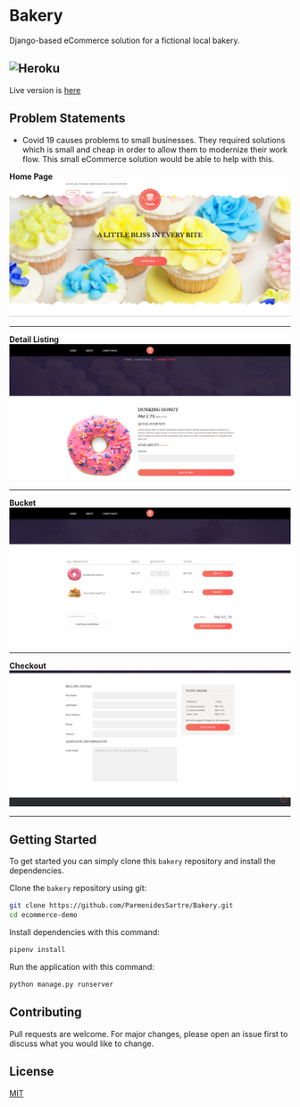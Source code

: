 # Bakery
Django-based eCommerce solution for a fictional local bakery.

![Heroku](https://heroku-badge.herokuapp.com/?app=heroku-badge)
---
Live version is [here](https://demo-taipingbakery.herokuapp.com/about/)

## Problem Statements
- Covid 19 causes problems to small businesses. They required solutions which is small and cheap in order to allow them to modernize their work flow. This small eCommerce solution would be able to help with this.


**Home Page**
![Home Page](https://github.com/ParmenidesSartre/Bakery/blob/master/TinyTake06-06-2021-06-03-06.png)

---

**Detail Listing**
![Detail Listing](https://github.com/ParmenidesSartre/Bakery/blob/master/TinyTake06-06-2021-06-04-09.png)

---

**Bucket**
![Bucket](https://github.com/ParmenidesSartre/Bakery/blob/master/TinyTake06-06-2021-06-05-00.png)

---

**Checkout**
![Checkout](https://github.com/ParmenidesSartre/Bakery/blob/master/TinyTake06-06-2021-06-05-38.png)

---

## Getting Started
To get started  you can simply clone this `bakery` repository and install the dependencies.

Clone the `bakery` repository using git:

```bash
git clone https://github.com/ParmenidesSartre/Bakery.git
cd ecommerce-demo
```

Install dependencies with this command:
```bash
pipenv install
```

Run the application with this command:
```bash
python manage.py runserver
```

## Contributing
Pull requests are welcome. For major changes, please open an issue first to discuss what you would like to change.


## License
[MIT](https://choosealicense.com/licenses/mit/)

